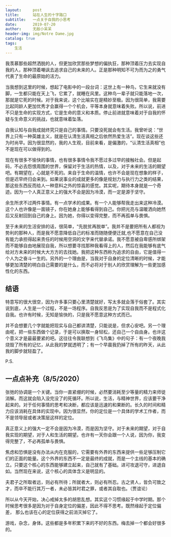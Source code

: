 ```yaml
---
layout:     post
title:      站在人生的十字路口
subtitle:   一点关于自我的小思考
date:       2019-07-20
author:     无敌小呆呆
header-img: img/Notre Dame.jpg
catalog: true
tags:
    生活
---
```



我羡慕那些超然洒脱的人，但更加欣赏那些梦想的偏执狂，那种顶着压力去实现自我的人，那种顶着嘲讽去追求自己的未来的人。正是那种明知不可为而为之的勇气代表了生命的最原始的活力。


当我想到这里的时候，想起了电影中的一段台词：这世上有一种鸟，它生来就没有脚，一生都只能在天上飞，它累了，就睡在风里。这种鸟一辈子就只能落地一次，那就是它死的时候。对于我来说，这个比喻实在是精妙至极。因为很简单，我需要比起同龄人更加优秀才会赢得一个个机会，平等本身就意味着失败。所以说，前进不只是生命的实现方式，它是生命的意义和本质。停止前进就意味着对于自我的怀疑与生命意义的挑战，也就意味着坠落。

自我认知与自我成就终究只是自己的事情。只要没死就会有生活。我曾听说：“世界上只有一种英雄主义，就是在认清生活真相之后依然热爱生活”。现在谈这些还为时尚早。因为很显然的，我的人生观，目前来看，是偏激的，“认清生活真相”也不是现在可以做得到的。

现在有很多不愉快的事情，也有很多事情令我不愿过多过早的接触社会。但是起码，不必去怨恨周围的世界，保留对于生活的热情，以及，对于未来的生活的期望吧。有期望在，心就是不死的。来自于生命的温情，也许不会是现在想象的样子，但是迟早终归会来到。如果说事业的成就更多的像是规划力与执行力之类的结果，那这些东西反而给人一种意料之外的惊喜的感觉。其实呢，期待本身就是一个奇迹。因为一个人真正意义上的强大不会是因为冷漠，而一定是源于坚守。

余生所求不过两件事情。有一点学术的成果。有一个人能够帮我走出来这种冷漠。这个人也许像是一面镜子，你在她身上能够看得到自己。你把光亮与温暖洒向她然后又反射回到自己的身上。因为她，你得以变得完整，而不再孤单与畏惧。

至于未来的生活安排的话，很简单，“先脱贫再脱单”。我并不是要把所有人都视为势利的那种人，而是我不愿意降低自己的标准而随随便便迁就,也不愿意在自己没有能力承担得起来责任的时候用空洞的文字来代替承诺。我不愿意被自卑感所绑架而不能够自由地展现自我，所以想要寻找那种我看得上的人，然后在我能够有底气给对方未来的时候大大方方的去找她。我把这种东西称为追求的自由，它是值得一个人为之奋斗一生的。另外的一个理由是，当我对于自身的定位清晰的时候，才能够更加清楚的明白自己需要的是什么，而不必将对于别人的欣赏理解为一些更加感性化的东西。



## 结语
特意写的很大很空，因为许多事只要心里清楚就好，写太多就会落于俗套了。其实说到底，人生是一个过程，不是一场程序。自我反思是为了实现自我而不是程式化自我。也许有时候，无知是愉快的，只是我不愿意这种方式而已。

并不会想要几个字就能把现实与自己都讲清楚，只能说是，但求心安吧。另一个理由呢，把一些东西做个记录，于是可以换取一身轻松，还自己一个自由身。也许这个意义才是最最要紧的吧。这往往令我联想到《飞鸟集》中的句子：有一个夜晚我烧毁了所有的记忆，从此我的梦就透明了；有一个早晨我扔掉了所有的昨天，从此我的脚步就轻盈了。

P.S.


## 一点点补充（8/5/2020）

张弛的协调是一个关键。当你一直紧绷的时候，必然要消耗至少等量的精力来师徒消解。而这就会陷入没完没了的死循环。所以说，生活，与精神世界，应该要干净起来的。对于任何事情的思考和决断，都应该是迅速的和果断的。长久的时间和精力应该消耗在具体的实现中。因为很显然，你的定位是一个具体的学术工作者，而不是领导层或者决策层这样的定位。

真正意义上的强大一定不会是因为冷漠，而是因为坚守。对于未来的期望，对于自我实现的期望，对于人和生活的期望。也许有一天你会跟一个人说，因为你，我变得完整了，不必再孤单与畏惧。

焦虑和恐惧是没有办法从内在克服的，它需要有外界的东西来提供一些足够压制它们的正面的能量。这个外界的东西不一定是最终的成就，而是一个主线的基本的确立。只要这个核心的东西能够建立起来，自己就有了基础。进可攻退可守，进退自如。当然现在来说，这个核心的具体含义是明显的。

夫君子之所取者远，则必有所待；所就者大，则必有所忍。古之贤人，皆负可致之才，而卒不能行其万一者，未必皆其时君之罪，或者其自取也。（贾谊论）

所以从今天开始，决心戒掉太多的胡思乱想。其实这个习惯缘起于中学时期。那个时候思考很多是因为对于自身定位的偏差，因此不得不思考。既然缘起于定位偏差， 那么也该在心的定位获得之前消灭掉它了。

游戏，杂念，身体。这些都是多年积累下来的不好的东西。梅去掉一个都会好很多的。

